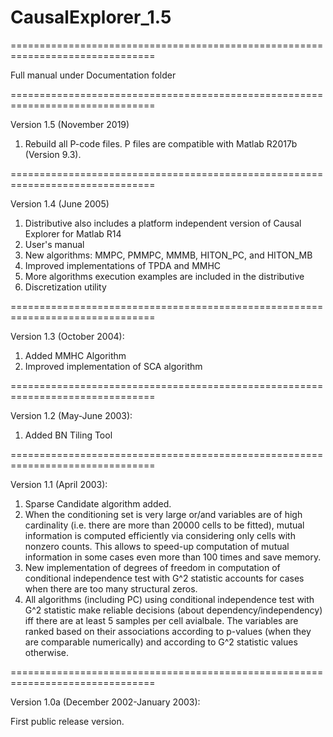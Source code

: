 # CausalExplorer_1.5

===============================================================================

Full manual under Documentation folder

===============================================================================

Version 1.5 (November 2019)

1. Rebuild all P-code files. P files are compatible with Matlab R2017b (Version 9.3).

===============================================================================

Version 1.4 (June 2005)

1. Distributive also includes a platform independent version of Causal Explorer for Matlab R14
2. User's manual
3. New algorithms: MMPC, PMMPC, MMMB, HITON_PC, and HITON_MB
4. Improved implementations of TPDA and MMHC
5. More algorithms execution examples are included in the distributive
6. Discretization utility

===============================================================================

Version 1.3 (October 2004):

1. Added MMHC Algorithm
2. Improved implementation of SCA algorithm

===============================================================================

Version 1.2 (May-June 2003):

1. Added BN Tiling Tool

===============================================================================

Version 1.1 (April 2003):

1. Sparse Candidate algorithm added. 
2. When the conditioning set is very large or/and variables are of high cardinality (i.e. there are more 
   than 20000 cells to be fitted), mutual information is computed efficiently via considering only cells 
   with nonzero counts. This allows to speed-up computation of mutual information in some cases even more 
   than 100 times and save memory.
3. New implementation of degrees of freedom in computation of conditional independence test with G^2 
   statistic accounts for cases when there are too many structural zeros.
4. All algorithms (including PC) using conditional independence test with G^2 statistic make reliable 
   decisions (about dependency/independency) iff there are at least 5 samples per cell avialbale. 
   The variables are ranked based on their associations according to p-values (when they are comparable
   numerically) and according to G^2 statistic values otherwise.

===============================================================================

Version 1.0a (December 2002-January 2003):

   First public release version.

